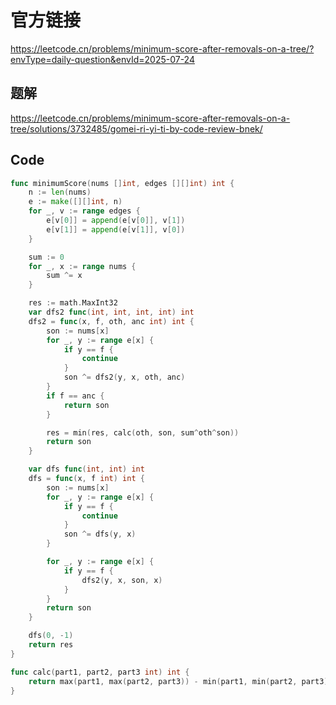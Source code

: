 # 官方链接
https://leetcode.cn/problems/minimum-score-after-removals-on-a-tree/?envType=daily-question&envId=2025-07-24

## 题解
https://leetcode.cn/problems/minimum-score-after-removals-on-a-tree/solutions/3732485/gomei-ri-yi-ti-by-code-review-bnek/

## Code
```go
func minimumScore(nums []int, edges [][]int) int {
	n := len(nums)
	e := make([][]int, n)
	for _, v := range edges {
		e[v[0]] = append(e[v[0]], v[1])
		e[v[1]] = append(e[v[1]], v[0])
	}

	sum := 0
	for _, x := range nums {
		sum ^= x
	}

	res := math.MaxInt32
	var dfs2 func(int, int, int, int) int
	dfs2 = func(x, f, oth, anc int) int {
		son := nums[x]
		for _, y := range e[x] {
			if y == f {
				continue
			}
			son ^= dfs2(y, x, oth, anc)
		}
		if f == anc {
			return son
		}

		res = min(res, calc(oth, son, sum^oth^son))
		return son
	}

	var dfs func(int, int) int
	dfs = func(x, f int) int {
		son := nums[x]
		for _, y := range e[x] {
			if y == f {
				continue
			}
			son ^= dfs(y, x)
		}

		for _, y := range e[x] {
			if y == f {
				dfs2(y, x, son, x)
			}
		}
		return son
	}

	dfs(0, -1)
	return res
}

func calc(part1, part2, part3 int) int {
	return max(part1, max(part2, part3)) - min(part1, min(part2, part3))
}
```